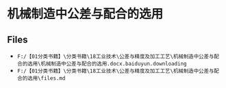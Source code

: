 # 机械制造中公差与配合的选用

## Files

- `F:/【01分类书籍】\分类书籍\18工业技术\公差与精度及加工工艺\机械制造中公差与配合的选用\机械制造中公差与配合的选用.docx.baiduyun.downloading`
- `F:/【01分类书籍】\分类书籍\18工业技术\公差与精度及加工工艺\机械制造中公差与配合的选用\files.md`
